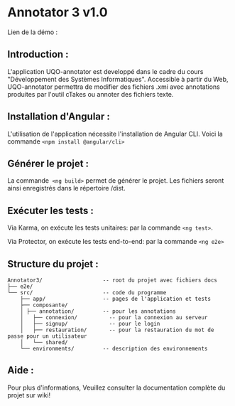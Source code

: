 # Annotator 3 v1.0

Lien de la démo :

## Introduction :
L'application UQO-annotator est developpé dans le cadre du cours "Développement des Systèmes Informatiques". 
Accessible à partir du Web, UQO-annotator permettra de modifier des fichiers .xmi avec annotations produites par l'outil cTakes ou annoter des fichiers texte.
## Installation d'Angular :
L'utilisation de l'application nécessite l'installation de Angular CLI. 
Voici la commande ```<npm install @angular/cli>```
## Générer le projet :
La commande``` <ng build>``` permet de générer le projet. Les fichiers seront ainsi enregistrés dans le répertoire /dist.

## Exécuter les tests : 
Via Karma, on exécute les tests unitaires:
par la commande ```<ng test>```.

Via Protector, on exécute les tests end-to-end:
par la commande ```<ng e2e>```

## Structure du projet : 
```
Annotator3/                   -- root du projet avec fichiers docs
├── e2e/
└── src/                      -- code du programme
    ├── app/                  -- pages de l'application et tests
    ├── composante/
    │ ├── annotation/         -- pour les annotations
    │	├── connexion/          -- pour la connexion au serveur
    │	├── signup/             -- pour le login
    │	├── restauration/       -- pour la restauration du mot de passe pour un utilisateur
    │	└── shared/
    └── environments/         -- description des environnements
```
## Aide :
Pour plus d'informations, Veuillez consulter la documentation complète du projet sur wiki!
